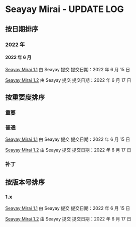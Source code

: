 # Seayay Mirai - UPDATE LOG

## 按日期排序
### 2022 年
#### 2022 年 6 月
[Seayay Mirai 1.1](https://seayay.github.io/mirai/update/log/2)
由 Seayay 提交
提交日期：2022 年 6 月 15 日

[Seayay Mirai 1.2](https://seayay.github.io/mirai/update/log/3)
由 Seayay 提交
提交日期：2022 年 6 月 17 日

## 按重要度排序
### 重要
### 普通
[Seayay Mirai 1.1](https://seayay.github.io/mirai/update/log/2)
由 Seayay 提交
提交日期：2022 年 6 月 15 日

[Seayay Mirai 1.2](https://seayay.github.io/mirai/update/log/3)
由 Seayay 提交
提交日期：2022 年 6 月 17 日

### 补丁

## 按版本号排序
### 1.x
[Seayay Mirai 1.1](https://seayay.github.io/mirai/update/log/2)
由 Seayay 提交
提交日期：2022 年 6 月 15 日

[Seayay Mirai 1.2](https://seayay.github.io/mirai/update/log/3)
由 Seayay 提交
提交日期：2022 年 6 月 17 日
